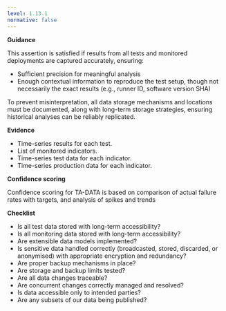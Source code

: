 ```yaml
---
level: 1.13.1
normative: false
---
```


**Guidance**

This assertion is satisfied if results from all tests and monitored deployments are captured accurately, ensuring:

- Sufficient precision for meaningful analysis
- Enough contextual information to reproduce the test setup, though not necessarily the exact results (e.g., runner ID, software version SHA)

To prevent misinterpretation, all data storage mechanisms and locations must be documented, along with long-term storage strategies, ensuring historical analyses can be reliably replicated.

**Evidence**

- Time-series results for each test.
- List of monitored indicators.
- Time-series test data for each indicator.
- Time-series production data for each indicator.

**Confidence scoring**

Confidence scoring for TA-DATA is based on comparison of actual failure
rates with targets, and analysis of spikes and trends

**Checklist**

- Is all test data stored with long-term accessibility?
- Is all monitoring data stored with long-term accessibility?
- Are extensible data models implemented?
- Is sensitive data handled correctly (broadcasted, stored, discarded, or anonymised) with appropriate encryption and redundancy?
- Are proper backup mechanisms in place?
- Are storage and backup limits tested?
- Are all data changes traceable?
- Are concurrent changes correctly managed and resolved?
- Is data accessible only to intended parties?
- Are any subsets of our data being published?
